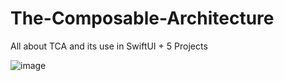 # The-Composable-Architecture
All about TCA and its use in SwiftUI + 5 Projects

![image](https://user-images.githubusercontent.com/63160825/213860230-98a35ee3-d0ae-4e48-b33b-f207431acfe9.png)
